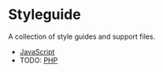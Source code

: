 # Styleguide

A collection of style guides and support files.

 - [JavaScript](https://github.com/airbnb/javascript)
 - TODO: [PHP](#)

